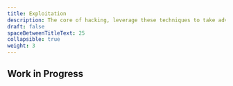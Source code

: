 ```yaml
---
title: Exploitation 
description: The core of hacking, leverage these techniques to take advantage of the target and gain further access to repeat the process.
draft: false
spaceBetweenTitleText: 25
collapsible: true
weight: 3
---
```

## Work in Progress